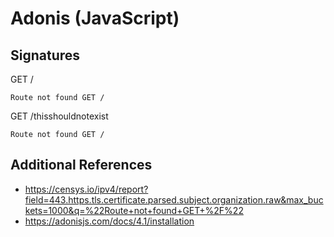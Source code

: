 # Adonis (JavaScript)

## Signatures

GET /

```
Route not found GET /
```

GET /thisshouldnotexist

```
Route not found GET /
```

## Additional References

- https://censys.io/ipv4/report?field=443.https.tls.certificate.parsed.subject.organization.raw&max_buckets=1000&q=%22Route+not+found+GET+%2F%22
- https://adonisjs.com/docs/4.1/installation